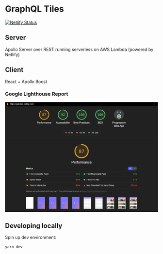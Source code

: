 # GraphQL Tiles

[![Netlify Status](https://api.netlify.com/api/v1/badges/6d4c7e14-fd27-4458-96ad-6c98ee3c0dd6/deploy-status)](https://app.netlify.com/sites/gql-tiles/deploys)

## Server

Apollo Server over REST running serverless on AWS Lambda (powered by Netlify)

## Client

React + Apollo Boost

### Google Lighthouse Report

![Google Lighthouse Report](/lighthouse-report.png)

## Developing locally

Spin up dev environment:

```bash
yarn dev
```

